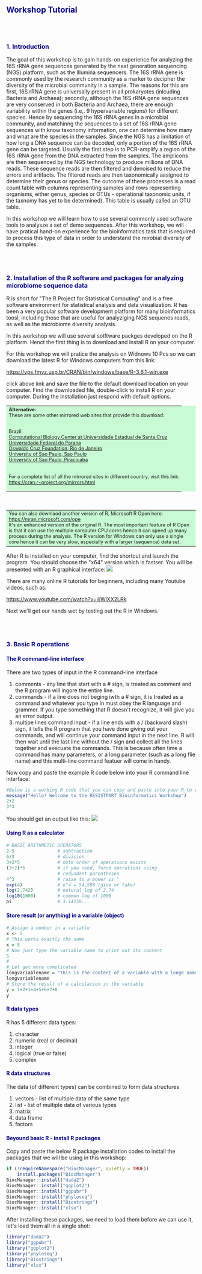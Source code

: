 <h2  style="font-weight:bold;color:navy">Workshop Tutorial</h2>

<br><br>

<h3 style="font-weight:bold;color:navy"> 1. Introduction</h3>

The goal of this workshop is to gain hands-on experience for analyzing the 16S rRNA gene sequences generated by the next generation sequencing (NGS) platform, such as the Illumina sequencers. The 16S rRNA gene is commonly used by the research community as a marker to decipher the diversity of the microbial community in a sample. The reasons for this are first, 16S rRNA gene is universally present in all prokaryotes (inlcuding Bacteria and Archaea); secondly, although the 16S rRNA gene sequences are very conserved in both Bacteria and Archaea, there are enough variability within the genes (i.e,. 9 hypervariable regions) for different species. Hence by sequencing the 16S rRNA genes in a microbial community, and matchinng the sequences to a set of 16S rRNA gene sequences with know taxonomy information, one can determine how many and what are the species in the samples. Since the NGS has a limitation of how long a DNA sequence can be decoded, only a portion of the 16S rRNA gene can be targeted. Usually the first step is to PCR-amplify a region of the 16S rRNA gene from the DNA extracted from the samples. The amplicons are then sequenced by the NGS technology to produce millions of DNA reads. These sequence reads are then filtered and denoised to reduce the errors and artifacts. The filtered reads are then taxonomically aasigned to determine their genus or species. The outcome of these processes is a read count table with columns representing samples and rows representing organisms, either genus, species or OTUs - operational taxonomic units, if the taxnomy has yet to be determined). This table is usually called an OTU table.

In this workshop we will learn how to use several commonly used software tools to analysze a set of demo sequences. After this workshop, we will have pratical hand-on experience for the bioinformatics task that is required to process this type of data in order to understand the mirobial diversity of the samples. 

<br><br>

<h3 style="font-weight:bold;color:navy"> 2. Installation of the R software and packages for analyzing microbiome sequence data </h3>

R is short for "The R Project for Statistical Computing" and is a free software environment for statistical analysis and data visualization. R has been a very popular software development platform for many bioinformatics toosl, including those that are useful for analyziging NGS sequenes reads, as well as the microbiome diversity analysis. 

In this workshop we will use several sotftware packges developed on the R platform. Henct the first thing is to download and install R on your computer.

For this workshop we will pratice the analysis on Widnows 10 Pcs so we can download the latest R for Windows computers from this link:

<https://vps.fmvz.usp.br/CRAN/bin/windows/base/R-3.6.1-win.exe>

click above link and save the file to the default download location on your computer. Find the downloaded file, double-click to install R on your computer. During the installation just respond with default options.

<table bgcolor="#C8FBD3"><tr><td style="font-size:0.8em">
<b>Alternative:</b><br>
These are some other mirrored web sites that provide this download:<br><br>

Brazil<br>
<a href="https://nbcgib.uesc.br/mirrors/cran/">	Computational Biology Center at Universidade Estadual de Santa Cruz</a><br>
<a href="https://cran-r.c3sl.ufpr.br/">	Universidade Federal do Parana</a><br>
<a href="https://cran.fiocruz.br/">	Oswaldo Cruz Foundation, Rio de Janeiro</a><br>
<a href="https://vps.fmvz.usp.br/CRAN/"> University of Sao Paulo, Sao Paulo</a><br>
<a href="https://brieger.esalq.usp.br/CRAN/">	University of Sao Paulo, Piracicaba</a><br>
<br><br>
For a complete list of all the mirrored sites in different country, visit this link:<br>
<a href="https://cran.r-project.org/mirrors.html">https://cran.r-project.org/mirrors.html</a>
  
</td></tr></table>
<br>
<table bgcolor="#C8FBD3"><tr><td style="font-size:0.8em">
You can also downlaod another version of R, Microsoft R Open here:<br>
<a href="https://mran.microsoft.com/open">https://mran.microsoft.com/ope</a><br>
It's an enhanced version of the original R. The most important feature of R Open is that it can use the multiple computer CPU cores hence it can speed up many process during the analysis. The R version for Windows can only use a single core hence it can be very slow, especially with a larger (sequence) data set.
</td></tr></table> 

After R is installed on your computer, find the shortcut and launch the program. You should choose the "x64" version which is fastser. You will be presented with an R graphical interface:
<img src="https://i.gyazo.com/07ae9074dbbd826b3e741ca3407dbd97.png">

There are many online R tutorials for beginners, including many Youtube videos, such as:

<https://www.youtube.com/watch?v=iijWlXX2LRk>

Next we'll get our hands wet by testing out the R in Windows.

<br><br>

<h3 style="font-weight:bold;color:navy"> 3. Basic R operations </h3>

<h4 style="font-weight:bold;color:navy"> The R command-line interface </h4>

There are two types of input in the R command-line interface 
1) comments - any line that start with a # sign, is treated as comment and the R program will ingore the entire line.
2) commands - if a line does not beging iwth a # sign, it is treated as a command and whatever you type in must obey the R language and grammer. If you type something that R doesn't recognize, it will give you an error output.
3) multipe lines command input - if a line ends with a / (backward slash) sign, it tells the R program that you have done giving out your commands, and will continue your command input in the next line. R will then wait until the last line without the / sign and collect all the lines together and execuate the commands. This is because often time a command has many parameters, or a long parameter (such as a long flie name) and this multi-line command featuer will come in handy.

Now copy and paste the example R code below into your R command line interface:
``` R
#Below is a working R code that you can copy and paste into your R to execuate some R commands
message("Hello! Welcome to the RESISTPART Bioinformatics Workshop")
2+2
3*3
```

You should get an output like this:
<img src="https://gyazo.com/bcbdbca157c0f9e720a2a63a44844a6d.png">


<h4 style="font-weight:bold;color:navy"> Using R as a calculator</h4>

```R
# BASIC ARITHMETIC OPERATORS
2-5                # subtraction
6/3                # division
3+2*5              # note order of operations exists
(3+2)*5            # if you need, force operations using
                   # redundant parentheses
4^3                # raise to a power is ^
exp(4)             # e^4 = 54.598 (give or take)
log(2.742)         # natural log of 2.74
log10(1000)        # common log of 1000
pi                 # 3.14159... 
```

<h4 style="font-weight:bold;color:navy"> Store result (or anything) in a variable (object)</h4>

```R
# Assign a number in a variable
x <- 5
# This works exactly the same
x = 5
# Now just type the variable name to print out its content
5
#
# Let get more complicated
longvariablename = "This is the content of a variable with a longe name"
longvariablename
# Store the result of a calculation in the variable
y = 1+2+3+4+5+6+7+8
y
```

<h4 style="font-weight:bold;color:navy"> R data types </h4>

R has 5 different data types:
1) character
2) numeric (real or decimal)
3) integer
4) logical (true or false)
5) complex


<h4 style="font-weight:bold;color:navy"> R data structures </h4>

The data (of different types) can be combined to form data structures
1) vectors - list of multiple data of the same type
2) list - list of multiple data of various types
3) matrix 
4) data frame
5) factors

<h4 style="font-weight:bold;color:navy"> Beyound basic R - install R packages </h4>

Copy and paste the below R package installation codes to install the packages that we will be using in this workshop:

```R
if (!requireNamespace("BiocManager", quietly = TRUE))
    install.packages("BiocManager")
BiocManager::install("dada2")
BiocManager::install("ggplot2")  
BiocManager::install("ggpubr")
BiocManager::install("phyloseq")
BiocManager::install("Biostrings")
BiocManager::install("xlsx")

```

After installing these packages, we need to load them before we can use it, let's load them all in a single shot:

```R
library("dada2")
library("ggpubr")
library("ggplot2")
library("phyloseq")
library("Biostrings")
library("xlsx")
```

